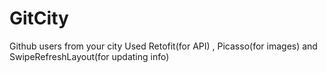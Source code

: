 # GitCity
Github users from your city
Used Retofit(for API) , Picasso(for images)  and SwipeRefreshLayout(for updating info)
